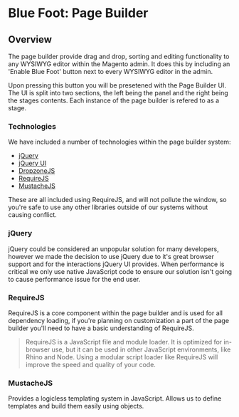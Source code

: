 # Blue Foot: Page Builder
## Overview
The page builder provide drag and drop, sorting and editing functionality to any WYSIWYG editor within the Magento admin. It does this by including an 'Enable Blue Foot' button next to every WYSIWYG editor in the admin.

Upon pressing this button you will be presetened with the Page Builder UI. The UI is split into two sections, the left being the panel and the right being the stages contents. Each instance of the page builder is refered to as a stage.

### Technologies
We have included a number of technologies within the page builder system:

- [jQuery](http://jquery.com)
- [jQuery UI](https://jqueryui.com)
- [DropzoneJS](http://www.dropzonejs.com)
- [RequireJS](http://requirejs.org)
- [MustacheJS](https://github.com/janl/mustache.js)

These are all included using RequireJS, and will not pollute the window, so you're safe to use any other libraries outside of our systems without causing conflict.

### jQuery
jQuery could be considered an unpopular solution for many developers, however we made the decision to use jQuery due to it's great browser support and for the interactions jQuery UI provides. When performance is critical we only use native JavaScript code to ensure our solution isn't going to cause performance issue for the end user.

### RequireJS
RequireJS is a core component within the page builder and is used for all dependency loading, if you're planning on customization a part of the page builder you'll need to have a basic understanding of RequireJS.

> RequireJS is a JavaScript file and module loader. It is optimized for in-browser use, but it can be used in other JavaScript environments, like Rhino and Node. Using a modular script loader like RequireJS will improve the speed and quality of your code.

### MustacheJS
Provides a logicless templating system in JavaScript. Allows us to define templates and build them easily using objects.

